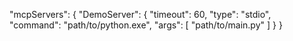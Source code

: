 "mcpServers": {
    "DemoServer": {
      "timeout": 60,
      "type": "stdio",
      "command": "path/to/python.exe",
      "args": [
        "path/to/main.py"
      ]
    }
}
